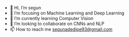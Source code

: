 - 👋 Hi, I’m segun
- 👀 I’m focusing on Machine Learning and Deep Learning 
- 🌱 I’m currently learning Computer Vision
- 💞️ I’m looking to collaborate on  CNNs and NLP
- 📫 How to reach me segunadedipe93@gmail.com

<!---
segun7/segun7 is a ✨ special ✨ repository because its `README.md` (this file) appears on your GitHub profile.
You can click the Preview link to take a look at your changes.
--->
